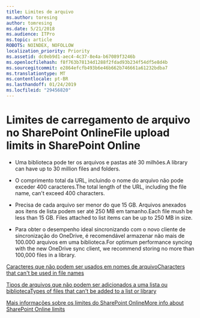 ```yaml
---
title: Limites de arquivo
ms.author: toresing
author: tomresing
ms.date: 5/21/2018
ms.audience: ITPro
ms.topic: article
ROBOTS: NOINDEX, NOFOLLOW
localization_priority: Priority
ms.assetid: dc0eb9d1-aec4-4c37-8e4a-b67089f3246b
ms.openlocfilehash: f8f763b78134d1288f2fdad93b234f54df5e8d4b
ms.sourcegitcommit: e2864efcfb493b6e46b662b746661a61232bdba7
ms.translationtype: MT
ms.contentlocale: pt-BR
ms.lasthandoff: 01/24/2019
ms.locfileid: "29456820"
---
```

# <a name="file-upload-limits-in-sharepoint-online"></a><span data-ttu-id="3bb85-102">Limites de carregamento de arquivo no SharePoint Online</span><span class="sxs-lookup"><span data-stu-id="3bb85-102">File upload limits in SharePoint Online</span></span>

- <span data-ttu-id="3bb85-103">Uma biblioteca pode ter os arquivos e pastas até 30 milhões.</span><span class="sxs-lookup"><span data-stu-id="3bb85-103">A library can have up to 30 million files and folders.</span></span>
    
- <span data-ttu-id="3bb85-104">O comprimento total da URL, incluindo o nome do arquivo não pode exceder 400 caracteres.</span><span class="sxs-lookup"><span data-stu-id="3bb85-104">The total length of the URL, including the file name, can't exceed 400 characters.</span></span>
    
- <span data-ttu-id="3bb85-p101">Precisa de cada arquivo ser menor do que 15 GB. Arquivos anexados aos itens de lista podem ser até 250 MB em tamanho.</span><span class="sxs-lookup"><span data-stu-id="3bb85-p101">Each file mush be less than 15 GB. Files attached to list items can be up to 250 MB in size.</span></span>
    
- <span data-ttu-id="3bb85-107">Para obter o desempenho ideal sincronizando com o novo cliente de sincronização do OneDrive, é recomendável armazenar não mais de 100.000 arquivos em uma biblioteca.</span><span class="sxs-lookup"><span data-stu-id="3bb85-107">For optimum performance syncing with the new OneDrive sync client, we recommend storing no more than 100,000 files in a library.</span></span> 
    
[<span data-ttu-id="3bb85-108">Caracteres que não podem ser usados em nomes de arquivo</span><span class="sxs-lookup"><span data-stu-id="3bb85-108">Characters that can't be used in file names</span></span>](https://go.microsoft.com/fwlink/?linkid=866430)
  
[<span data-ttu-id="3bb85-109">Tipos de arquivos que não podem ser adicionados a uma lista ou biblioteca</span><span class="sxs-lookup"><span data-stu-id="3bb85-109">Types of files that can't be added to a list or library</span></span>](https://go.microsoft.com/fwlink/?linkid=273757)
  
[<span data-ttu-id="3bb85-110">Mais informações sobre os limites do SharePoint Online</span><span class="sxs-lookup"><span data-stu-id="3bb85-110">More info about SharePoint Online limits</span></span>](https://go.microsoft.com/fwlink/?linkid=271273)
  

